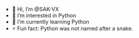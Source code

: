 - 👋 Hi, I’m @SAK-VX
- 👀 I’m interested in Python
- 🌱 I’m currently learning Python
- ⚡ Fun fact: Python was not named after a snake.
<!---
- 💞️ I’m looking to collaborate on ...
- 📫 How to reach me ...
- 😄 Pronouns: ...



SAK-VX/SAK-VX is a ✨ special ✨ repository because its `README.md` (this file) appears on your GitHub profile.
You can click the Preview link to take a look at your changes.
--->
